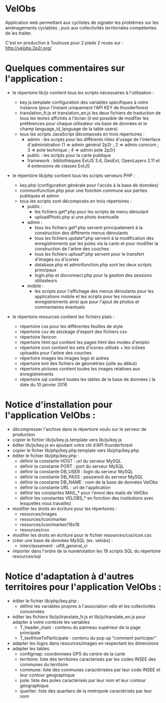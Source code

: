 VelObs
========

Application web permettant aux cyclistes de signaler les problèmes sur les aménagements cyclables ; puis aux collectivités territoriales compétentes de les traiter.

C'est en production à Toulouse pour 2 pieds 2 roues sur : http://velobs.2p2r.org/

# Quelques commentaires sur l'application :

* le répertoire lib/js contient tous les scripts nécessaires à l'utilisation :
    * key.js.template configuration des variables spécifiques à votre instance (pour l'instant uniquement l'API KEY de thunderforest
    * translation_fr.js et translation_en.js les deux fichiers de traduction de tous les textes affichés à l'écran (il est possible de modifier les préférences pour chaque utilisateur via base de données et le champ language_id_language de la table users)
    * tous les scripts JavaScript décomposés en trois répertoires :
        * admin : les scripts pour les différents rôles d'usage de l'interface d'administration (1 => admin général 2p2r ; 2 => admin comcom ; 3 => pole technique ; 4 => admin pole 2p2r)
        * public : les scripts pour la carte publique
        * framework : bibliothèques ExtJS 3.4, GeoExt, OpenLayers 2.11 et 4 extensions de classes ExtJS

 * le répertoire lib/php contient tous les scripts serveurs PHP :
    * key.php (configuration générale pour l'accès à la base de données)
    * commonfunction.php pour une fonction commune aux parties publiques et admin
    * tous les scripts sont décomposés en trois répertoires :
        * public :
            * les fichiers get*.php pour les scripts de menu déroulant
            * uploadPhoto.php si une photo éventuelle
        * admin :
            * tous les fichiers get*.php servent principalement à la construction des différents menus déroulants
            * tous les fichiers update*.php servent à la modification des enregistrements par les poles via la carto et pour modifier la construction de l'arbre des couches
            * tous les fichiers upload*.php servent pour le transfert d'images ou d'icones
            * database.php et adminfunction.php sont les deux scripts principaux
            * login.php et disconnect.php pour la gestion des sessions utilisateurs
        * mobile :
            * les scripts pour l'affichage des menus déroulants pour les applications mobile et les scripts pour les nouveaux enregistrements ainsi que pour l'ajout de photos et commentaires éventuels

 * le répertoire resources contient les fichiers plats :
    * répertoire css pour les différentes feuilles de style
    * répertoire csv de stockage d'export des fichiers csv
    * répertoire favicon
    * répertoire html qui contient les pages html des modes d'emploi
    * répertoire icon contient les sets d'icones utilisés + les icônes uploadés pour l'arbre des couches
    * répertoire images les images logo et autres
    * répertoire kml des fichiers de géométries (utile au début)
    * répertoire pictures contient toutes les images relatives aux enregistrements
    * répertoire sql contient toutes les tables de la base de données ) la date du 10 janvier 2016
   
#   Notice d'installation pour l'application VelObs :

 * décompresser l'archive dans le répertoire voulu sur le serveur de production
 * copier le fichier lib/js/key.js.template vers lib/js/key.js
 * éditer lib/js/key.js en ajoutant votre clé d'API thunderforest
 * copier le ficher lib/php/key.php.template vers lib/php/key.php
 * éditer le fichier lib/php/key.php :
    * définir la constante HOST : url du serveur MySQL
    * définir la constante PORT : port du serveur MySQL
    * définir la constante DB_USER : login du serveur MySQL
    * définir la constante DB_PASS : password du serveur MySQL
    * définir la constante DB_NAME : nom de la base de données VelObs
    * définir la constante URL : url de l'application
    * définir les constantes  MAIL_* pour l'envoi des mails de VélObs
    * définir les constantes VELOBS_* en fonction des institutions avec lesquelles vous travaillez
 * modifier les droits en écriture pour les répertoires :
    * resources/images
    * resources/icon/marker
    * resources/icon/marker/16x18
    * resources/csv
 * modifier les droits en écriture pour le fichier resources/css/icon.css
 * créer une base de données MySQL (ex. velobs) :
    * interclassement : utf8_general_ci
 * importer dans l'ordre de la numérotation les 19 scripts SQL du répertoire resources/sql
 
#   Notice d'adaptation à d'autres territoires pour l'application VelObs :

  * éditer le fichier lib/php/key.php :  
     * définir les variables propres à l'association vélo et les collectivités concernées
  * éditer les fichiers  lib/js/translate_fr.js et lib/js/translate_en.js pour adapter à votre contexte les variables
     * T_header_main : contenu du panneau supérieur de la page principale
     * T_textHowToParticipate : contenu du pop up "comment participer"
  * adapter les logos dans resources/images en respectant les dimensions    
  * adapter les tables
     * configmap: coordonnees GPS du centre de la carte
     * territoire: liste des territoires caracterisés par les codes INSEE des communes du territoire  
     * commune:  liste des communes caractérisées par leur code INSEE et leur contour géographique
     * pole:  liste des poles  caractérisés par leur nom et leur contour géographique
     * quartier: liste des quartiers de la metropole caractérisés par leur nom
